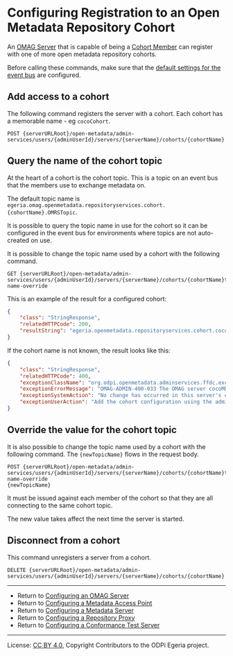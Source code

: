 <!-- SPDX-License-Identifier: CC-BY-4.0 -->
<!-- Copyright Contributors to the ODPi Egeria project. -->


# Configuring Registration to an Open Metadata Repository Cohort

An [OMAG Server](../concepts/omag-server.md) that is capable of being a
[Cohort Member](../concepts/cohort-member.md) can register with one of more
open metadata repository cohorts.

Before calling these commands, make sure that the [default settings for the event bus](configuring-event-bus.md)
are configured.

## Add access to a cohort

The following command registers the server with a cohort.
Each cohort has a memorable name - eg `cocoCohort`.

```
POST {serverURLRoot}/open-metadata/admin-services/users/{adminUserId}/servers/{serverName}/cohorts/{cohortName}
```

## Query the name of the cohort topic

At the heart of a cohort is the cohort topic.  This is a topic on an event bus that
the members use to exchange metadata on.

The default topic name is `egeria.omag.openmetadata.repositoryservices.cohort.{cohortName}.OMRSTopic`.

It is possible to query the topic name in use for the cohort so it can be configured in
the event bus for environments where topics are not auto-created on use.

It is possible to change the topic name used by a cohort with the following command.
```
GET {serverURLRoot}/open-metadata/admin-services/users/{adminUserId}/servers/{serverName}/cohorts/{cohortName}topic-name-override
```
This is an example of the result for a configured cohort:
```json
{
    "class": "StringResponse",
    "relatedHTTPCode": 200,
    "resultString": "egeria.openmetadata.repositoryservices.cohort.cocoCohort.OMRSTopic"
}
```
If the cohort name is not known, the result looks like this:
```json
{
    "class": "StringResponse",
    "relatedHTTPCode": 400,
    "exceptionClassName": "org.odpi.openmetadata.adminservices.ffdc.exception.OMAGInvalidParameterException",
    "exceptionErrorMessage": "OMAG-ADMIN-400-033 The OMAG server cocoMDS1 is unable to override the cohort topic until the cocoCohortXXX cohort is set up",
    "exceptionSystemAction": "No change has occurred in this server's configuration document.",
    "exceptionUserAction": "Add the cohort configuration using the administration services and retry the request."
}
```

## Override the value for the cohort topic

It is also possible to change the topic name used by a cohort with the following command.
The `{newTopicName}` flows in the request body.
```
POST {serverURLRoot}/open-metadata/admin-services/users/{adminUserId}/servers/{serverName}/cohorts/{cohortName}topic-name-override
{newTopicName}
```
It must be issued against each member of the cohort so that they are
all connecting to the same cohort topic.

The new value takes affect the next time the server is started.

## Disconnect from a cohort

This command unregisters a server from a cohort.

```
DELETE {serverURLRoot}/open-metadata/admin-services/users/{adminUserId}/servers/{serverName}/cohorts/{cohortName}
```

----
* Return to [Configuring an OMAG Server](configuring-an-omag-server.md)
* Return to [Configuring a Metadata Access Point](../concepts/metadata-access-point.md#Configuring-a-Metadata-Access-Point)
* Return to [Configuring a Metadata Server](../concepts/metadata-server.md#Configuring-a-Metadata-Server)
* Return to [Configuring a Repository Proxy](../concepts/repository-proxy.md#Configuring-a-Repository-Proxy)
* Return to [Configuring a Conformance Test Server](../concepts/conformance-test-server.md#Configuring-a-Conformance-Test-Server)

----
License: [CC BY 4.0](https://creativecommons.org/licenses/by/4.0/),
Copyright Contributors to the ODPi Egeria project.